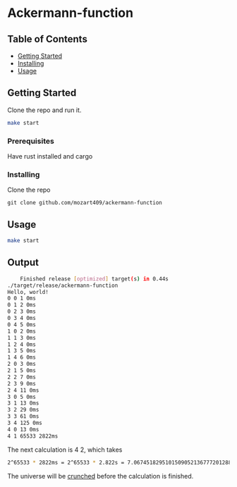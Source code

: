 # Ackermann-function

## Table of Contents

- [Getting Started](#getting_started)
- [Installing](#installing)
- [Usage](#usage)

## Getting Started <a name = "getting_started"></a>

Clone the repo and run it.

```sh
make start
```

### Prerequisites

Have rust installed and cargo

### Installing <a name = "installing"></a>

Clone the repo

```
git clone github.com/mozart409/ackermann-function
```

## Usage <a name = "usage"></a>

```sh
make start
```

## Output

```sh
    Finished release [optimized] target(s) in 0.44s
./target/release/ackermann-function
Hello, world!
0 0 1 0ms
0 1 2 0ms
0 2 3 0ms
0 3 4 0ms
0 4 5 0ms
1 0 2 0ms
1 1 3 0ms
1 2 4 0ms
1 3 5 0ms
1 4 6 0ms
2 0 3 0ms
2 1 5 0ms
2 2 7 0ms
2 3 9 0ms
2 4 11 0ms
3 0 5 0ms
3 1 13 0ms
3 2 29 0ms
3 3 61 0ms
3 4 125 0ms
4 0 13 0ms
4 1 65533 2822ms
```

The next calculation is 4 2, which takes

```sh
2^65533 * 2822ms = 2^65533 * 2.822s = 7.06745182951015090521367772012880215970470436507229813145 × 10^19727s = 2.24107427369043344279987243788965060873436845670734973727 × 10^19720 years
```

The universe will be [crunched](https://en.wikipedia.org/wiki/Big_Crunch) before the calculation is finished.
